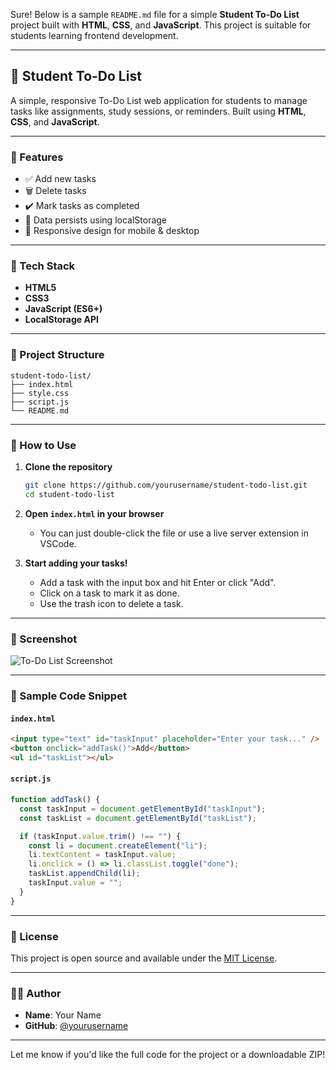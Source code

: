Sure! Below is a sample `README.md` file for a simple **Student To-Do List** project built with **HTML**, **CSS**, and **JavaScript**. This project is suitable for students learning frontend development.

---

## 📘 Student To-Do List

A simple, responsive To-Do List web application for students to manage tasks like assignments, study sessions, or reminders. Built using **HTML**, **CSS**, and **JavaScript**.

---

### 🚀 Features

* ✅ Add new tasks
* 🗑️ Delete tasks
* ✔️ Mark tasks as completed
* 💾 Data persists using localStorage
* 📱 Responsive design for mobile & desktop

---

### 🔧 Tech Stack

* **HTML5**
* **CSS3**
* **JavaScript (ES6+)**
* **LocalStorage API**

---

### 📁 Project Structure

```
student-todo-list/
├── index.html
├── style.css
├── script.js
└── README.md
```

---

### 🔨 How to Use

1. **Clone the repository**

   ```bash
   git clone https://github.com/yourusername/student-todo-list.git
   cd student-todo-list
   ```

2. **Open `index.html` in your browser**

   * You can just double-click the file or use a live server extension in VSCode.

3. **Start adding your tasks!**

   * Add a task with the input box and hit Enter or click "Add".
   * Click on a task to mark it as done.
   * Use the trash icon to delete a task.

---

### 📸 Screenshot

![To-Do List Screenshot](screenshot.png)

---

### 📌 Sample Code Snippet

#### `index.html`

```html
<input type="text" id="taskInput" placeholder="Enter your task..." />
<button onclick="addTask()">Add</button>
<ul id="taskList"></ul>
```

#### `script.js`

```javascript
function addTask() {
  const taskInput = document.getElementById("taskInput");
  const taskList = document.getElementById("taskList");

  if (taskInput.value.trim() !== "") {
    const li = document.createElement("li");
    li.textContent = taskInput.value;
    li.onclick = () => li.classList.toggle("done");
    taskList.appendChild(li);
    taskInput.value = "";
  }
}
```

---

### 📄 License

This project is open source and available under the [MIT License](LICENSE).

---

### 🙋‍♂️ Author

* **Name**: Your Name
* **GitHub**: [@yourusername](https://github.com/yourusername)

---

Let me know if you'd like the full code for the project or a downloadable ZIP!
